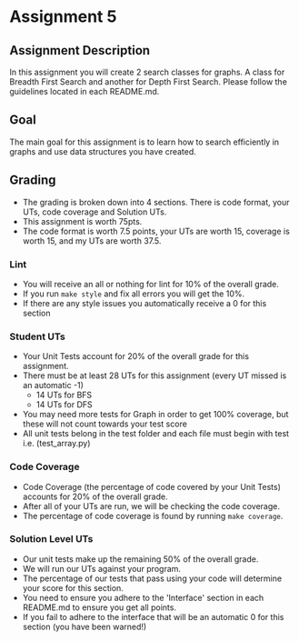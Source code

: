 # Assignment 5

## Assignment Description

In this assignment you will create 2 search classes for graphs. A class for Breadth First Search and another for Depth First Search. Please follow the guidelines located in each README.md.

## Goal

The main goal for this assignment is to learn how to search efficiently in graphs and use data structures you have created.

## Grading

- The grading is broken down into 4 sections. There is code format, your UTs, code coverage and Solution UTs.
- This assignment is worth 75pts.
- The code format is worth 7.5 points, your UTs are worth 15, coverage is worth 15, and my UTs are worth 37.5.

### Lint

- You will receive an all or nothing for lint for 10% of the overall grade.
- If you run `make style` and fix all errors you will get the 10%.
- If there are any style issues you automatically receive a 0 for this section

### Student UTs

- Your Unit Tests account for 20% of the overall grade for this assignment.
- There must be at least 28 UTs for this assignment (every UT missed is an automatic -1)
    - 14 UTs for BFS
    - 14 UTs for DFS
- You may need more tests for Graph in order to get 100% coverage, but these will not count towards your test score
- All unit tests belong in the test folder and each file must begin with test i.e. (test_array.py)

### Code Coverage

- Code Coverage (the percentage of code covered by your Unit Tests) accounts for 20% of the overall grade.
- After all of your UTs are run, we will be checking the code coverage.
- The percentage of code coverage is found by running `make coverage`.

### Solution Level UTs

- Our unit tests make up the remaining 50% of the overall grade.
- We will run our UTs against your program.
- The percentage of our tests that pass using your code will determine your score for this section.
- You need to ensure you adhere to the 'Interface' section in each README.md to ensure you get all points.
- If you fail to adhere to the interface that will be an automatic 0 for this section (you have been warned!)
